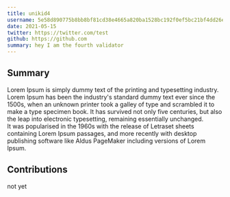 ```yaml
---
title: unikid4
username: 5e58d890775b8bb8bf81cd38e4665a820ba1528bc192f0ef5bc21bf4dd26ec1b
date: 2021-05-15
twitter: https://twitter.com/test
github: https://github.com
summary: hey I am the fourth validator
---
```


<DelegateDetail />

## Summary
Lorem Ipsum is simply dummy text of the printing and typesetting industry. Lorem Ipsum has been the industry's standard dummy text ever since the 1500s, when an unknown printer took a galley of type and scrambled it to make a type specimen book. It has survived not only five centuries, but also the leap into electronic typesetting, remaining essentially unchanged.  
It was popularised in the 1960s with the release of Letraset sheets containing Lorem Ipsum passages, and more recently with desktop publishing software like Aldus PageMaker including versions of Lorem Ipsum.

## Contributions
not yet